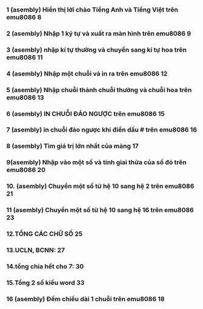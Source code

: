 ### 1 (asembly) Hiển thị lời chào Tiếng Anh và Tiếng Việt trên emu8086	8
### 2 (asembly) Nhập 1 ký tự và xuất ra màn hình trên emu8086	9
### 3 (asembly) nhập kí tự thường và chuyển sang kí tự hoa trên emu8086	11
### 4 (asembly) Nhập một chuỗi và in ra trên emu8086	12
### 5 (asembly) Nhập chuỗi thành chuỗi thường và chuỗi hoa trên emu8086	13
### 6 (asembly) IN CHUỖI ĐẢO NGƯỢC trên emu8086	15
### 7 (asembly) in chuỗi đảo ngược khi điền dấu # trên emu8086	16
### 8 (asembly)  Tìm giá trị lớn nhất của mảng	17
### 9(asembly)  Nhập vào một số và tính giai thừa của số đó trên emu8086	20
### 10. (asembly)  Chuyển một số từ hệ 10 sang hệ 2 trên emu8086	21
### 11 (asembly)  Chuyển một số từ hệ 10 sang hệ 16 trên emu8086	23
### 12.TỔNG CÁC CHỮ SỐ	25
### 13.UCLN, BCNN:	27
### 14.tổng chia hết cho 7:	30
### 15.Tổng 2 số kiểu word	33
### 16 (asembly)  Đếm chiều dài 1 chuỗi trên emu8086	18
